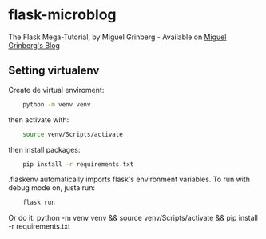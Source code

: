 # flask-microblog

The Flask Mega-Tutorial, by Miguel Grinberg - Available on [Miguel Grinberg's Blog](https://blog.miguelgrinberg.com/post/the-flask-mega-tutorial-part-i-hello-world)

## Setting virtualenv

Create de virtual enviroment:
```bash
    python -m venv venv
```
then activate with:
```bash
    source venv/Scripts/activate
```
then install packages:
```bash
    pip install -r requirements.txt
```

.flaskenv automatically imports flask's environment variables. To run with debug mode on, justa run:
```bash
    flask run
```
Or do it:
python -m venv venv && source venv/Scripts/activate && pip install -r requirements.txt
